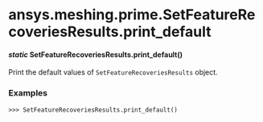 # ansys.meshing.prime.SetFeatureRecoveriesResults.print_default



#### *static* SetFeatureRecoveriesResults.print_default()

Print the default values of `SetFeatureRecoveriesResults` object.

### Examples

```pycon
>>> SetFeatureRecoveriesResults.print_default()
```

<!-- !! processed by numpydoc !! -->
